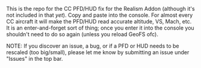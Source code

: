 This is the repo for the CC PFD/HUD fix for the Realism Addon (although it's not included in that *yet*). Copy and paste into the console. For almost every CC aircraft it will make the PFD/HUD read accurate altitude, VS, Mach, etc. It is an enter-and-forget sort of thing; once you enter it into the console you shouldn't need to do so again (unless you reload GeoFS ofc).

NOTE: If you discover an issue, a bug, or if a PFD or HUD needs to be rescaled (too big/small), please let me know by submitting an issue under "Issues" in the top bar.
